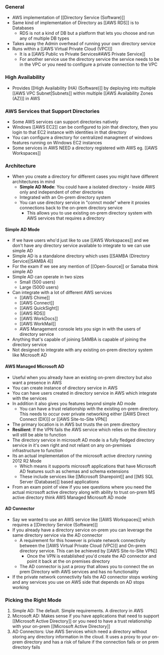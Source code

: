 ### General 
- AWS implementation of [[Directory Service (Software)]]
- Same kind of implementation of Directory as [[AWS RDS]] is to Databases
	- RDS is not a kind of DB but a platform that lets you choose and run any of multiple DB types
- Takes away the Admin overhead of running your own directory service
- Runs within a [[AWS Virtual Private Cloud (VPC)]]
	- It is a [[AWS  Public vs Private Services#AWS Private Service]]
	- For another service use the directory service the service needs to be in the VPC or you need to configure a private connection to the VPC


### High Availability
- Provides [[High Availability (HA) (Software)]] by deploying into multiple [[AWS VPC Subnet|Subnets]] within multiple [[AWS Availability Zones (AZ)]] in AWS


### AWS Services that Support Directories
- Some AWS services can support directories natively
- Windows [[AWS EC2]] can be configured to join that directory, then you login to that EC2 instance with identities in that directory
- You can configure a directory for centralized managment of windows features running on Windows EC2 instances
- Some services in AWS NEED a directory registered with AWS eg. [[AWS Workspaces]]


### Architecture
- When you create a directory for different cases you might have different architectures in mind
	- **Simple AD Mode**: You could have a isolated directory - Inside AWS only and independent of other directories
	- Integrated with an On-prem directory system
	- You can use directory service in "connct mode" where it proxies connections back to the on-prem directory service
		- This allows you to use existing on-prem directory system with AWS services that requires a directory


#### Simple AD Mode
- If we have users who'd just like to use [[AWS Workspaces]] and we don't have any directory service available to integrate to we can use simple AD
- Simple AD is a standalone directory which uses [[SAMBA (Directory Service)|SAMBA 4]]
- For the exam if we see any mention of [[Open-Source]] or Samaba think simple AD
- Simple AD can operate in two sizes
	- Small (500 users)
	- Large (5000 users)
- Can integrate with a lot of different AWS services
	- [[AWS Chime]]
	- [[AWS Connect]]
	- [[AWS QuickSight]]
	- [[AWS RDS]]
	- [[AWS WorkDocs]]
	- [[AWS WorkMail]]
	- AWS Management console lets you sign in with the users of directory service
- Anything that's capable of joining SAMBA is capable of joining the directory service
- Not designed to integrate with any existing on-prem directory system like Microsoft AD

#### AWS Managed Microsoft AD
- Useful when you already have an  existing on-prem directory but also want a presence in AWS
- You can create instance of directory service in AWS
- You can have users created in directory service in AWS which integrate with the services
- In addition it also gives you features beyond simple AD mode
	- You can have a trust relationship with the existing on-prem directory. This needs to occur over private networking either [[AWS Direct Connect (DX)]] or [[AWS Site-to-Site VPN]]
- The primary location is in AWS but trusts the on prem directory
- **Resilient**: If the VPN fails the AWS service which relies on the directory will still be able to function
- The directory service in microsoft AD mode is a fully fledged directory service in it's own right and not reliant on any on-premises infrastructure to function
- Its  an actual implementation of the microsoft active directory running 2012 R2 Mode 
	- Which means it supports microsoft applications that have Microsoft AD features such as schemas and schema extensions
	- These include services like [[Microsoft Sharepoint]] and [[MS SQL Server (Database)]] based applications
- From an exam point of view if you see questions where you need the actual microsoft active directory along with ability to trust on-prem MS active directory think AWS Managed Microsoft AD mode

#### AD Connector
- Say we wanted to use an AWS service like [[AWS Workspaces]] which requires a [[Directory Service (Software)]]
- If you already have a directory service on-prem you can leverage the same directory service via the AD connector
	- A requirement for this however is private network connectivity between the [[AWS Virtual Private Cloud (VPC)]] and On-prem directory service. This can be achieved by [[AWS Site-to-Site VPN]]
		- Once the VPN is established you'd create the AD connector and point it back at the on premises directory
	- The AD connector is just a proxy that allows you to connect the on prem Directory with AWS services and has no functionality
- If the private network connectivity fails the AD connector stops working and any services you use on AWS side that depends on AD stops working

### Picking the Right Mode
1. Simple AD: The default. Simple requirements. A directory in AWS
2. Microsoft AD: Makes sense if you have applications that need to support [[Microsoft Active Directory]] or you need to have a trust relationship with your on-prem [[Microsoft Active Directory]] 
3. AD Connectors: Use AWS Services which need a directory without storing any directory information in the cloud. It uses a proxy to your on-prem directory and has a risk of failure if the connection fails or on prem directory fails